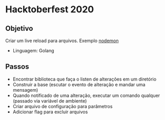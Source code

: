 # Hacktoberfest 2020

## Objetivo

Criar um live reload para arquivos. Exemplo [nodemon](https://github.com/remy/nodemon)

- Linguagem: Golang

## Passos
- Encontrar biblioteca que faça o listen de alterações em um diretório
- Construir a base (escutar o evento de alteração e mandar uma mensagem)
- Quando notificado de uma alteração, executar um comando qualquer (passado via variável de ambiente)
- Criar arquivo de configuração para parâmetros
- Adicionar flag para excluir arquivos
